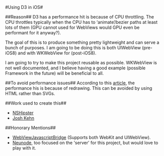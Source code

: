 #Using D3 in iOS#

##Reason##
D3 has a performance hit is because of CPU throttling.
The CPU throttles typically when the CPU has to ‘animate’/bezier paths at least lots of them (GPU cannot used for WebViews would GPU even be performant for it anyway?).

The goal of this is to produce something pretty lightweight and can serve a bunch of purposes.
I am going to be doing this is both UIWebView (pre-iOS8) and with WKWebView for (post-iOS8).

I am going to try to make this project reusable as possible. WKWebView is not well documented, and I believe having a good example (possible Framework in the future) will be beneficial to all.



##To avoid performance issues##
According to this [article](http://marmelab.com/blog/2013/07/01/building-sophisticated-webapps-for-mobile-a-bumpy-ride.html), the performance his is because of redrawing.
This can be avoided by using HTML rather than SVGs.

##Work used to create this##
* [NSHipster](http://nshipster.com/wkwebkit/)
* [Josh Kehn](https://github.com/joshkehn/JSMessageExample)

##Honorary Mentions##
* [WebViewJavascriptBridge](https://github.com/marcuswestin/WebViewJavascriptBridge) (Supports both WebKit and UIWebView).
* [Neunode](https://github.com/snakajima/neunode), too focused on the 'server' for this project, but would love to play with it.
